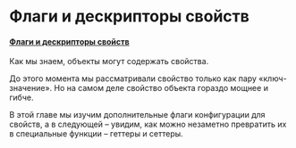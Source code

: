 # Флаги и дескрипторы свойств

#### [Флаги и дескрипторы свойств](https://learn.javascript.ru/property-descriptors)

Как мы знаем, объекты могут содержать свойства.

До этого момента мы рассматривали свойство только как пару «ключ-значение». Но на самом деле свойство объекта гораздо
мощнее и гибче.

В этой главе мы изучим дополнительные флаги конфигурации для свойств, а в следующей – увидим, как можно незаметно
превратить их в специальные функции – геттеры и сеттеры.